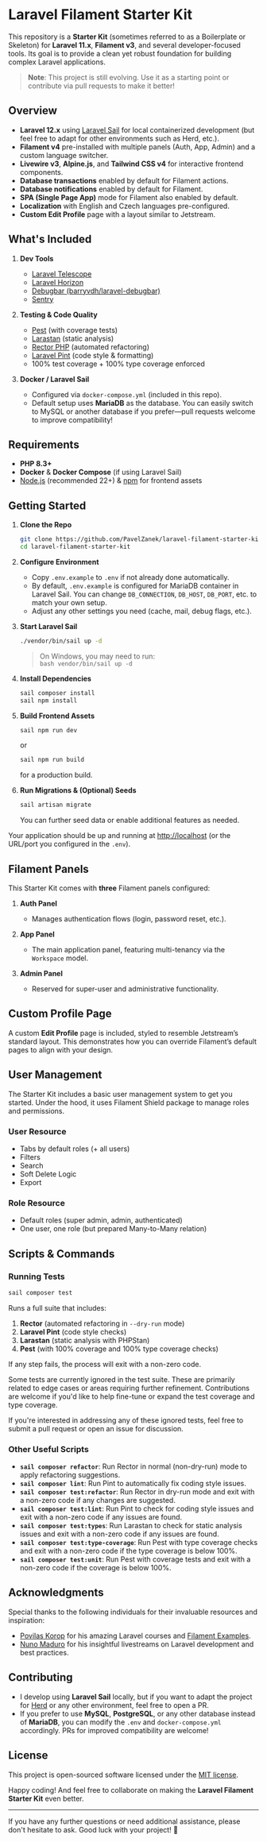 # Laravel Filament Starter Kit

This repository is a **Starter Kit** (sometimes referred to as a Boilerplate or Skeleton) for **Laravel 11.x**, **Filament v3**, and several developer-focused tools. Its goal is to provide a clean yet robust foundation for building complex Laravel applications.

> **Note**: This project is still evolving. Use it as a starting point or contribute via pull requests to make it better!

## Overview

- **Laravel 12.x** using [Laravel Sail](https://laravel.com/docs/sail) for local containerized development (but feel free to adapt for other environments such as Herd, etc.).
- **Filament v4** pre-installed with multiple panels (Auth, App, Admin) and a custom language switcher.
- **Livewire v3**, **Alpine.js**, and **Tailwind CSS v4** for interactive frontend components.
- **Database transactions** enabled by default for Filament actions.
- **Database notifications** enabled by default for Filament.
- **SPA (Single Page App)** mode for Filament also enabled by default.
- **Localization** with English and Czech languages pre-configured.
- **Custom Edit Profile** page with a layout similar to Jetstream.

## What's Included

1. **Dev Tools**
    - [Laravel Telescope](https://laravel.com/docs/telescope)
    - [Laravel Horizon](https://laravel.com/docs/horizon)
    - [Debugbar (barryvdh/laravel-debugbar)](https://github.com/barryvdh/laravel-debugbar)
    - [Sentry](https://docs.sentry.io/platforms/php/guides/laravel/)

2. **Testing & Code Quality**
    - [Pest](https://pestphp.com/) (with coverage tests)
    - [Larastan](https://github.com/nunomaduro/larastan) (static analysis)
    - [Rector PHP](https://github.com/rectorphp/rector) (automated refactoring)
    - [Laravel Pint](https://github.com/laravel/pint) (code style & formatting)
    - 100% test coverage + 100% type coverage enforced

3. **Docker / Laravel Sail**
    - Configured via `docker-compose.yml` (included in this repo).
    - Default setup uses **MariaDB** as the database. You can easily switch to MySQL or another database if you prefer—pull requests welcome to improve compatibility!

## Requirements

- **PHP 8.3+**
- **Docker** & **Docker Compose** (if using Laravel Sail)
- [Node.js](https://nodejs.org/) (recommended 22+) & [npm](https://www.npmjs.com/) for frontend assets

## Getting Started

1. **Clone the Repo**
   ```bash
   git clone https://github.com/PavelZanek/laravel-filament-starter-kit.git
   cd laravel-filament-starter-kit
   ```

2. **Configure Environment**
    - Copy `.env.example` to `.env` if not already done automatically.
    - By default, `.env.example` is configured for MariaDB container in Laravel Sail. You can change `DB_CONNECTION`, `DB_HOST`, `DB_PORT`, etc. to match your own setup.
    - Adjust any other settings you need (cache, mail, debug flags, etc.).

3. **Start Laravel Sail**
   ```bash
   ./vendor/bin/sail up -d
   ```
   > On Windows, you may need to run:  
   > `bash vendor/bin/sail up -d`

4. **Install Dependencies**
   ```bash
   sail composer install
   sail npm install
   ```

5. **Build Frontend Assets**
   ```bash
   sail npm run dev
   ```
   or
   ```bash
   sail npm run build
   ```
   for a production build.

6. **Run Migrations & (Optional) Seeds**
   ```bash
   sail artisan migrate
   ```
   You can further seed data or enable additional features as needed.

Your application should be up and running at [http://localhost](http://localhost) (or the URL/port you configured in the `.env`).

## Filament Panels

This Starter Kit comes with **three** Filament panels configured:

1. **Auth Panel**
    - Manages authentication flows (login, password reset, etc.).

2. **App Panel**
    - The main application panel, featuring multi-tenancy via the `Workspace` model.

3. **Admin Panel**
    - Reserved for super-user and administrative functionality.

## Custom Profile Page

A custom **Edit Profile** page is included, styled to resemble Jetstream’s standard layout. This demonstrates how you can override Filament’s default pages to align with your design.

## User Management

The Starter Kit includes a basic user management system to get you started. Under the hood, it uses Filament Shield package to manage roles and permissions.

### User Resource

- Tabs by default roles (+ all users)
- Filters
- Search
- Soft Delete Logic
- Export

### Role Resource

- Default roles (super admin, admin, authenticated)
- One user, one role (but prepared Many-to-Many relation)

## Scripts & Commands

### Running Tests

```bash
sail composer test
```
Runs a full suite that includes:

1. **Rector** (automated refactoring in `--dry-run` mode)
2. **Laravel Pint** (code style checks)
3. **Larastan** (static analysis with PHPStan)
4. **Pest** (with 100% coverage and 100% type coverage checks)

If any step fails, the process will exit with a non-zero code.

Some tests are currently ignored in the test suite. These are primarily related to edge cases or areas requiring further refinement. Contributions are welcome if you'd like to help fine-tune or expand the test coverage and type coverage.

If you're interested in addressing any of these ignored tests, feel free to submit a pull request or open an issue for discussion.

### Other Useful Scripts

- **`sail composer refactor`**: Run Rector in normal (non-dry-run) mode to apply refactoring suggestions.
- **`sail composer lint`**: Run Pint to automatically fix coding style issues.
- **`sail composer test:refactor`**: Run Rector in dry-run mode and exit with a non-zero code if any changes are suggested.
- **`sail composer test:lint`**: Run Pint to check for coding style issues and exit with a non-zero code if any issues are found.
- **`sail composer test:types`**: Run Larastan to check for static analysis issues and exit with a non-zero code if any issues are found.
- **`sail composer test:type-coverage`**: Run Pest with type coverage checks and exit with a non-zero code if the type coverage is below 100%.
- **`sail composer test:unit`**: Run Pest with coverage tests and exit with a non-zero code if the coverage is below 100%.

## Acknowledgments

Special thanks to the following individuals for their invaluable resources and inspiration:

- [Povilas Korop](https://laraveldaily.com/) for his amazing Laravel courses and [Filament Examples](https://filamentexamples.com/).
- [Nuno Maduro](https://www.youtube.com/@nunomaduro/streams) for his insightful livestreams on Laravel development and best practices.

## Contributing

- I develop using **Laravel Sail** locally, but if you want to adapt the project for [Herd](https://herd.dev/) or any other environment, feel free to open a PR.
- If you prefer to use **MySQL**, **PostgreSQL**, or any other database instead of **MariaDB**, you can modify the `.env` and `docker-compose.yml` accordingly. PRs for improved compatibility are welcome!

## License

This project is open-sourced software licensed under the [MIT license](LICENSE.md).

Happy coding! And feel free to collaborate on making the **Laravel Filament Starter Kit** even better.

---

If you have any further questions or need additional assistance, please don't hesitate to ask. Good luck with your project! 🚀
